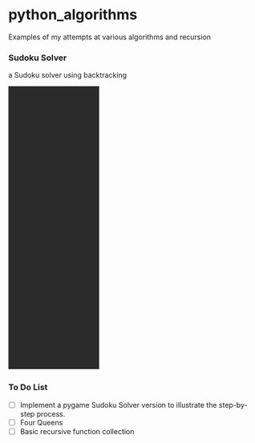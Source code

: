 # python_algorithms
Examples of my attempts at various algorithms and recursion

### Sudoku Solver
a Sudoku solver using backtracking

![](./sudoku/backtrack_sudoku.gif)

### To Do List

- [ ] Implement a pygame Sudoku Solver version to illustrate the step-by-step process.
- [ ] Four Queens
- [ ] Basic recursive function collection
